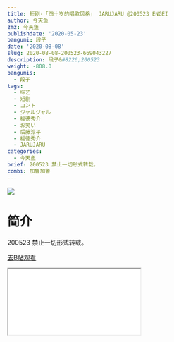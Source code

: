 ```yaml
---
title: 短剧-「四十岁的唱歌风格」 JARUJARU @200523 ENGEI
author: 今天鱼
zmz: 今天鱼
publishdate: '2020-05-23'
bangumi: 段子
date: '2020-08-08'
slug: 2020-08-08-200523-669043227
description: 段子&#8226;200523
weight: -808.0
bangumis:
  - 段子
tags:
  - 综艺
  - 短剧
  - コント
  - ジャルジャル
  - 福德秀介
  - お笑い
  - 后藤淳平
  - 福徳秀介
  - JARUJARU
categories:
  - 今天鱼
brief: 200523 禁止一切形式转载。
combi: 加鲁加鲁
---
```

![](https://i.imgur.com/r7MNNyL.jpg)
# 简介  
200523
禁止一切形式转载。  

[去B站观看](https://www.bilibili.com/video/av669043227/)
<div class ="resp-container"><iframe class="testiframe" src="//player.bilibili.com/player.html?aid=669043227"", scrolling="no", allowfullscreen="true" > </iframe></div> 
